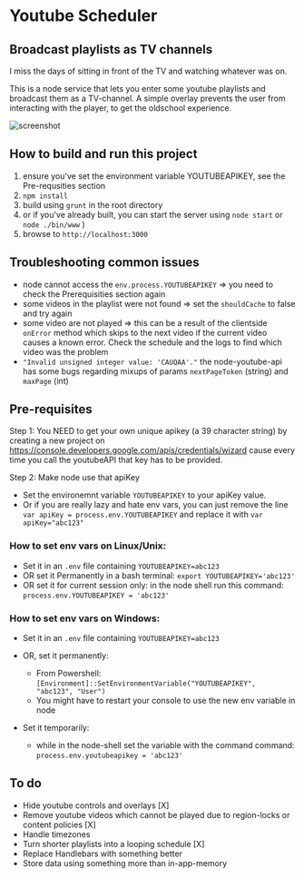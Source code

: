 # Youtube Scheduler
## Broadcast playlists as TV channels
I miss the days of sitting in front of the TV and watching whatever was on.

This is a node service that lets you enter some youtube playlists and broadcast them as a TV-channel. 
A simple overlay prevents the user from interacting with the player, to get the oldschool experience.

![screenshot](http://i.imgur.com/220jd5k.jpg)

## How to build and run this project
1. ensure you've set the environment variable YOUTUBEAPIKEY, see the Pre-requsities section
2. `npm install`
3. build using `grunt` in the root directory 
4. or if you've already built, you can start the server using `node start` or `node ./bin/www` )
5. browse to `http://localhost:3000`

 
## Troubleshooting common issues
* node cannot access the `env.process.YOUTUBEAPIKEY` => you need to check the Prerequisities section again
* some videos in the playlist were not found => set the `shouldCache` to false and try again
* some video are not played => this can be a result of the clientside `onError` method which skips to the next video if the current video causes a known error. Check the schedule and the logs to find which video was the problem
* `"Invalid unsigned integer value: 'CAUQAA'."` the node-youtube-api has some bugs regarding mixups of params `nextPageToken` (string) and `maxPage` (int)

## Pre-requisites
Step 1: You NEED to get your own unique apikey (a 39 character string) by creating a new project on https://console.developers.google.com/apis/credentials/wizard
cause every time you call the youtubeAPI that key has to be provided.

Step 2: Make node use that apiKey
* Set the environemnt variable `YOUTUBEAPIKEY` to your apiKey value.
* Or if you are really lazy and hate env vars, you can just remove the line `var apiKey = process.env.YOUTUBEAPIKEY` and replace it with `var apiKey="abc123"`

### How to set env vars on Linux/Unix: 
* Set it in an `.env` file containing `YOUTUBEAPIKEY=abc123`
* OR set it Permanently in a bash terminal: `export YOUTUBEAPIKEY='abc123'` 
* OR set it for current session only: in the node shell run this command: `process.env.YOUTUBEAPIKEY = 'abc123'`

### How to set env vars on Windows:
* Set it in an `.env` file containing `YOUTUBEAPIKEY=abc123`
* OR, set it permanently:
  * From Powershell:
 `[Environment]::SetEnvironmentVariable("YOUTUBEAPIKEY", "abc123", "User")`
  * You might have to restart your console to use the new env variable in node
  
* Set it temporarily:
  * while in the node-shell set the variable with the command command: `process.env.youtubeapikey = 'abc123'`

## To do
* Hide youtube controls and overlays  [X]
* Remove youtube videos which cannot be played due to region-locks or content policies [X]
* Handle timezones
* Turn shorter playlists into a looping schedule [X]
* Replace Handlebars with something better
* Store data using something more than in-app-memory
